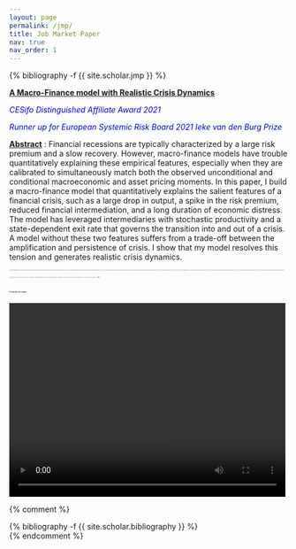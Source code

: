 ```yaml
---
layout: page
permalink: /jmp/
title: Job Market Paper
nav: true
nav_order: 1
---
```


<!-- _pages/publications.md -->
<div class="publications">

{% bibliography -f {{ site.scholar.jmp }} %}

</div>

[**A Macro-Finance model with Realistic Crisis Dynamics**](/files/jmp.pdf)

<span style="color:blue"> *CESifo Distinguished Affiliate Award 2021* </span>

<span style="color:blue"> *Runner up for European Systemic Risk Board 2021 Ieke van den Burg Prize* </span>

<ins>__Abstract__</ins> : Financial recessions are typically characterized by a large risk premium and a slow recovery. However, macro-finance models have trouble quantitatively explaining these empirical features, especially when they are calibrated to simultaneously match both the observed unconditional and conditional macroeconomic and asset pricing moments. In this paper, I build a macro-finance model that quantitatively explains the salient features of a financial crisis, such as a large drop in output, a spike in the risk premium, reduced financial intermediation, and a long duration of economic distress. The model has leveraged intermediaries with stochastic productivity and a state-dependent exit rate that governs the transition into and out of a crisis. A model without these two features suffers from a trade-off between the amplification and persistence of crisis. I show that my model resolves this tension and generates realistic crisis dynamics.

_<font size=2> <span style="font-family:cardinals; font-size:2;"> Presentations(*in-person): AFA poster (2022), Princeton University Finance seminar series* (2022), CESifo conference on Macro, Money, and International Finance (2021), RiskLab/BoF/ESRB Conference (2021), Paris December Meetings (2021), DGF German Finance Association Innsbruck* (2021), Econometric Society Meetings (2021; North America, Europe, Asia, Australia), AFFI PhD session (2021), AEFIN Ph.D. Mentoring Day (2021), Day-Ahead Workshop on Financial Regulation poster Zurich* (2021), Workshop on Macroeconomic Research Carcow (2021), Money Macro and Finance Society Conference (2021), Miami Winter Research Conference on Machine Learning and Business (2021), New Zeland Finance Conference (2021), SFI Gerzensee Research Days (2021), UNIL/EPFL Brown Bag (2020) </span> .</font>_


####  <span style="font-family:papyrus; font-size:4;"> Crisis in six scenes </span>


<video width="500" height="350" controls="controls">
  <source src="/assets/img/images.mp4" type="video/mp4">
</video>


{% comment %}
<!-- _pages/publications.md -->
<div class="publications">
  {% bibliography -f {{ site.scholar.bibliography }} %}
</div>
{% endcomment %}
